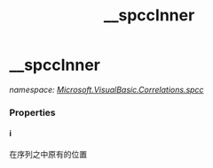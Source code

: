 ﻿---
title: __spccInner
---

# __spccInner
_namespace: [Microsoft.VisualBasic.Correlations.spcc](N-Microsoft.VisualBasic.Correlations.spcc.html)_





### Properties

#### i
在序列之中原有的位置

